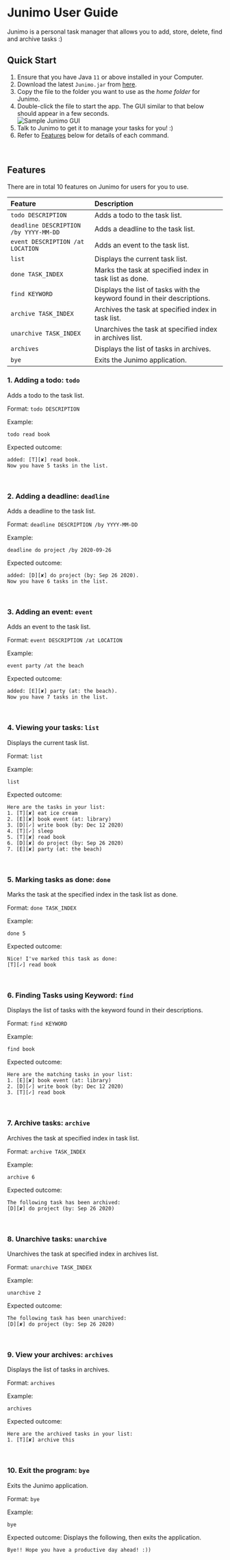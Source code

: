 # Junimo User Guide
Junimo is a personal task manager that allows you to add, store, delete, find and archive tasks :)
<br />

## Quick Start
1. Ensure that you have Java `11` or above installed in your Computer.
2. Download the latest `Junimo.jar` from [here](https://github.com/jeannetoh99/ip/releases/tag/A-Release).
3. Copy the file to the folder you want to use as the *home folder* for Junimo.
4. Double-click the file to start the app. The GUI similar to that below should appear in a few seconds. <br/>
![Sample Junimo GUI](https://github.com/jeannetoh99/ip/blob/master/docs/Ui.png?raw=true) <br/>
5. Talk to Junimo to get it to manage your tasks for you! :)
6. Refer to [Features](#features) below for details of each command.
<br />

## Features
There are in total 10 features on Junimo for users for you to use. <br/>

Feature | Description
:------ | :----------
`todo DESCRIPTION` | Adds a todo to the task list.
`deadline DESCRIPTION /by YYYY-MM-DD` | Adds a deadline to the task list.
`event DESCRIPTION /at LOCATION` | Adds an event to the task list.
`list` | Displays the current task list.
`done TASK_INDEX` | Marks the task at specified index in task list as done.
`find KEYWORD` | Displays the list of tasks with the keyword found in their descriptions.
`archive TASK_INDEX` | Archives the task at specified index in task list.
`unarchive TASK_INDEX` | Unarchives the task at specified index in archives list.
`archives` | Displays the list of tasks in archives.
`bye` | Exits the Junimo application.


### 1. Adding a todo: `todo`
Adds a todo to the task list.

Format: `todo DESCRIPTION`

Example: 
```
todo read book
```

Expected outcome: 
```
added: [T][✘] read book.
Now you have 5 tasks in the list.
```
<br />

### 2. Adding a deadline: `deadline`
Adds a deadline to the task list.

Format: `deadline DESCRIPTION /by YYYY-MM-DD`

Example: 
```
deadline do project /by 2020-09-26
```

Expected outcome: 
```
added: [D][✘] do project (by: Sep 26 2020).
Now you have 6 tasks in the list.
```
<br />

### 3. Adding an event: `event`
Adds an event to the task list.

Format: `event DESCRIPTION /at LOCATION`

Example: 
```
event party /at the beach
```

Expected outcome: 
```
added: [E][✘] party (at: the beach).
Now you have 7 tasks in the list.
```
<br />

### 4. Viewing your tasks: `list`
Displays the current task list.

Format: `list`

Example: 
```
list
```

Expected outcome: 
```
Here are the tasks in your list:
1. [T][✘] eat ice cream
2. [E][✘] book event (at: library)
3. [D][✓] write book (by: Dec 12 2020)
4. [T][✓] sleep
5. [T][✘] read book
6. [D][✘] do project (by: Sep 26 2020)
7. [E][✘] party (at: the beach)
```
<br />

### 5. Marking tasks as done: `done`
Marks the task at the specified index in the task list as done.

Format: `done TASK_INDEX`

Example: 
```
done 5
```

Expected outcome: 
```
Nice! I've marked this task as done:
[T][✓] read book
```
<br />

### 6. Finding Tasks using Keyword: `find`
Displays the list of tasks with the keyword found in their descriptions.

Format: `find KEYWORD`

Example: 
```
find book
```

Expected outcome: 
```
Here are the matching tasks in your list:
1. [E][✘] book event (at: library)
2. [D][✓] write book (by: Dec 12 2020)
3. [T][✓] read book
```
<br />

### 7. Archive tasks: `archive`
Archives the task at specified index in task list.

Format: `archive TASK_INDEX`

Example: 
```
archive 6
```

Expected outcome: 
```
The following task has been archived:
[D][✘] do project (by: Sep 26 2020)
```
<br />

### 8. Unarchive tasks: `unarchive`
Unarchives the task at specified index in archives list.

Format: `unarchive TASK_INDEX`

Example: 
```
unarchive 2
```

Expected outcome: 
```
The following task has been unarchived:
[D][✘] do project (by: Sep 26 2020)
```
<br />

### 9. View your archives: `archives`
Displays the list of tasks in archives.

Format: `archives`

Example: 
```
archives
```

Expected outcome: 
```
Here are the archived tasks in your list:
1. [T][✘] archive this
```
<br />

### 10. Exit the program: `bye`
Exits the Junimo application.

Format: `bye`

Example: 
```
bye
```
Expected outcome: Displays the following, then exits the application.
```
Bye!! Hope you have a productive day ahead! :))
```

